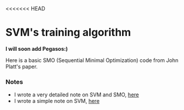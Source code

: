 <<<<<<< HEAD
# SVM's training algorithm

**I will soon add Pegasos:)**

Here is a basic SMO (Sequential Minimal Optimization) code from John Platt's paper.

### Notes

* I wrote a very detailed note on SVM and SMO, [here](http://nbviewer.ipython.org/github/apex51/SVM/blob/master/note/SVM%20and%20SMO.ipynb)
* I wrote a simple note on SVM, [here](http://jianghao.org/blog/20150808/simple-svm-note.html)